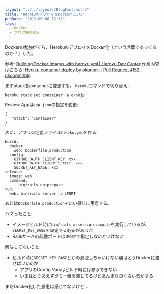 ```yaml
---
layout: "../../layouts/BlogPost.astro"
title: "HerokuのデプロイをDocker化した"
pubDate: "2019-06-06 12:12"
tags:
  - Docker
  - ブログ開発日記
---
```

Dockerの勉強がてら、HerokuのデプロイをDocker化（という言葉であってるのか？）した。

参考: [Building Docker Images with heroku.yml | Heroku Dev Center](https://devcenter.heroku.com/articles/build-docker-images-heroku-yml#release-configuring-release-phase)
作業内容はこちら: [Heroku container deploy by okonomi · Pull Request #152 · okonomi/blg](https://github.com/okonomi/blg/pull/152)

まずstackをcontainerに変更する。
`heroku`コマンドで切り替え:

```
heroku stack:set container -a oknmjp
```

Review Appは`app.json`の指定を変更:

```
{
   "stack": "container"
}
```

次に、アプリの定義ファイル`heroku.yml`を作る:

```
build:
  docker:
    web: Dockerfile.production
  config:
    GITHUB_OAUTH_CLIENT_KEY: xxx
    GITHUB_OAUTH_CLIENT_SECRET: xxx
    SECRET_KEY_BASE: xxx
release:
  image: web
  command:
    - bin/rails db:prepare
run:
  web: bin/rails server -p $PORT
```

あとは`Dockerfile.production`をいい感じに用意する。

ハマったこと:

- イメージビルド時に`bin/rails assets:precompile`を実行しているが、`SECRET_KEY_BASE`を設定する必要があった
- Railsサーバの起動ポートは`$PORT`で指定しないといけない

解決してないこと:

- ビルド時に`SECRET_KEY_BASE`とかの漏洩しちゃいけない値はどうDockerに渡せばいいのか
  - アプリのConfig Varsはビルド時には参照できない
  - いまはとりあえずダミー値を渡してるけどあんまり良くない気がする

まだDocker化した恩恵は感じてないけど…
